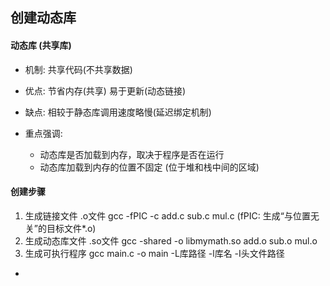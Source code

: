 ## 创建动态库

#### 动态库 (共享库)

- 机制: 共享代码(不共享数据)
- 优点: 节省内存(共享) 易于更新(动态链接)
- 缺点: 相较于静态库调用速度略慢(延迟绑定机制)

- 重点强调:  
    - 动态库是否加载到内存，取决于程序是否在运行  
    - 动态库加载到内存的位置不固定 (位于堆和栈中间的区域)  

#### 创建步骤

1. 生成链接文件 .o文件
  gcc -fPIC -c add.c sub.c mul.c (fPIC: 生成“与位置无关”的目标文件*.o)  
2. 生成动态库文件 .so文件
  gcc -shared -o libmymath.so add.o sub.o mul.o  
3. 生成可执行程序
  gcc main.c -o main -L库路径 -l库名 -I头文件路径  


- 
